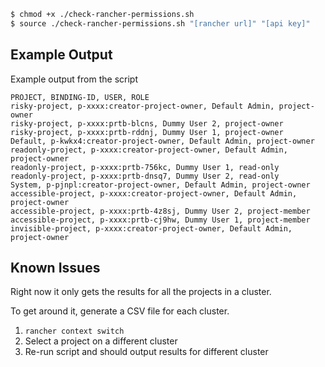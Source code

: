 ``` sh
$ chmod +x ./check-rancher-permissions.sh
$ source ./check-rancher-permissions.sh "[rancher url]" "[api key]"
```

## Example Output

Example output from the script

```
PROJECT, BINDING-ID, USER, ROLE
risky-project, p-xxxx:creator-project-owner, Default Admin, project-owner
risky-project, p-xxxx:prtb-blcns, Dummy User 2, project-owner
risky-project, p-xxxx:prtb-rddnj, Dummy User 1, project-owner
Default, p-kwkx4:creator-project-owner, Default Admin, project-owner
readonly-project, p-xxxx:creator-project-owner, Default Admin, project-owner
readonly-project, p-xxxx:prtb-756kc, Dummy User 1, read-only
readonly-project, p-xxxx:prtb-dnsq7, Dummy User 2, read-only
System, p-pjnpl:creator-project-owner, Default Admin, project-owner
accessible-project, p-xxxx:creator-project-owner, Default Admin, project-owner
accessible-project, p-xxxx:prtb-4z8sj, Dummy User 2, project-member
accessible-project, p-xxxx:prtb-cj9hw, Dummy User 1, project-member
invisible-project, p-xxxx:creator-project-owner, Default Admin, project-owner
```

## Known Issues

Right now it only gets the results for all the projects in a cluster.

To get around it, generate a CSV file for each cluster.

1. `rancher context switch`
2. Select a project on a different cluster
3. Re-run script and should output results for different cluster

